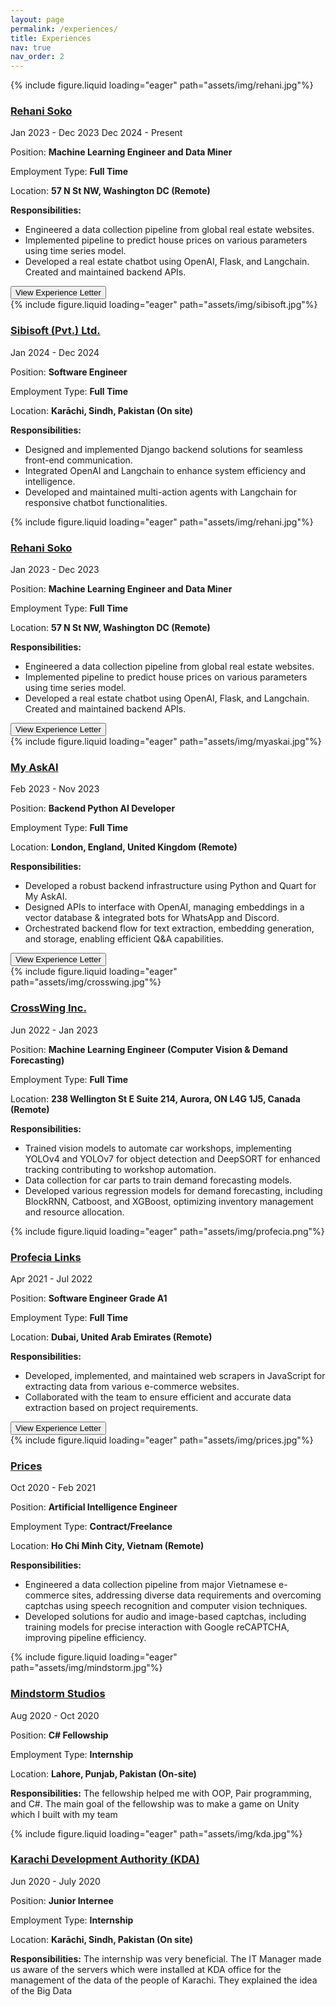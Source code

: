 ```yaml
---
layout: page
permalink: /experiences/
title: Experiences
nav: true
nav_order: 2
---
```

<div class="project0">
    <div class="image-container0">
        {% include figure.liquid loading="eager" path="assets/img/rehani.jpg"%}
    </div>
    <div class="project-details0">
        <div class="heading">
        <a href="https://www.rehanisoko.com/"><h3>Rehani Soko</h3></a>
        <span class="timeline">Jan 2023 - Dec 2023</span>
        <span class="timeline">Dec 2024 - Present</span>
        </div>
        <p>Position: <strong>Machine Learning Engineer and Data Miner</strong></p>
        <p>Employment Type: <strong>Full Time</strong></p>        
        <p>Location: <strong>57 N St NW, Washington DC (Remote)</strong></p>
        <p><b>Responsibilities:</b></p>
        <ul>
            <li>Engineered a data collection pipeline from global real estate websites. </li>
            <li>Implemented pipeline to predict house prices on various parameters using time series model. </li>
            <li>Developed a real estate chatbot using OpenAI, Flask, and Langchain. Created and maintained backend APIs. </li>
        </ul>
        <a href="https://drive.google.com/file/d/1eC2SPHpVmAvqFoKGFKLWjaiPD0jsJvVj/view?usp=drive_link"><button>View Experience Letter</button></a>
    </div>
</div>

<div class="project0">
    <div class="image-container0">
        {% include figure.liquid loading="eager" path="assets/img/sibisoft.jpg"%}
    </div>
    <div class="project-details0">
        <div class="heading">
        <a href="https://www.sibisoft.com/"><h3>Sibisoft (Pvt.) Ltd.</h3></a>
        <span class="timeline">Jan 2024 - Dec 2024</span>
        </div>
        <p>Position: <strong>Software Engineer</strong></p>
        <p>Employment Type: <strong>Full Time</strong></p>
        <p>Location: <strong>Karāchi, Sindh, Pakistan (On site)</strong></p>
        <p><b>Responsibilities:</b></p>
        <ul>
            <li>Designed and implemented Django backend solutions for seamless front-end communication. </li>
            <li>Integrated OpenAI and Langchain to enhance system efficiency and intelligence. </li>
            <li>Developed and maintained multi-action agents with Langchain for responsive chatbot functionalities. </li>
        </ul>
    </div>
</div>

<div class="project0">
    <div class="image-container0">
        {% include figure.liquid loading="eager" path="assets/img/rehani.jpg"%}
    </div>
    <div class="project-details0">
        <div class="heading">
        <a href="https://www.rehanisoko.com/"><h3>Rehani Soko</h3></a>
        <span class="timeline">Jan 2023 - Dec 2023</span>
        </div>
        <p>Position: <strong>Machine Learning Engineer and Data Miner</strong></p>
        <p>Employment Type: <strong>Full Time</strong></p>        
        <p>Location: <strong>57 N St NW, Washington DC (Remote)</strong></p>
        <p><b>Responsibilities:</b></p>
        <ul>
            <li>Engineered a data collection pipeline from global real estate websites. </li>
            <li>Implemented pipeline to predict house prices on various parameters using time series model. </li>
            <li>Developed a real estate chatbot using OpenAI, Flask, and Langchain. Created and maintained backend APIs. </li>
        </ul>
        <a href="https://drive.google.com/file/d/1eC2SPHpVmAvqFoKGFKLWjaiPD0jsJvVj/view?usp=drive_link"><button>View Experience Letter</button></a>
    </div>
</div>

<div class="project0">
    <div class="image-container0">
        {% include figure.liquid loading="eager" path="assets/img/myaskai.jpg"%}
    </div>
    <div class="project-details0">
        <div class="heading">
        <a href="https://myaskai.com/"><h3>My AskAI</h3></a>
        <span class="timeline">Feb 2023 - Nov 2023</span>
        </div>
        <p>Position: <strong>Backend Python AI Developer</strong></p>
        <p>Employment Type: <strong>Full Time</strong></p>        
        <p>Location: <strong>London, England, United Kingdom (Remote)</strong></p>
        <p><b>Responsibilities:</b></p>
        <ul>
            <li>Developed a robust backend infrastructure using Python and Quart for My AskAI. </li>
            <li>Designed APIs to interface with OpenAI, managing embeddings in a vector database & integrated bots for WhatsApp and Discord.</li>
            <li>Orchestrated backend flow for text extraction, embedding generation, and storage, enabling efficient Q&A capabilities.</li>
        </ul>
        <a href="https://drive.google.com/file/d/1kfDO0_83gHyh8TuhjsUlXYdJw67eJ98D/view"><button>View Experience Letter</button></a>
    </div>
</div>

<div class="project0">
    <div class="image-container0">
        {% include figure.liquid loading="eager" path="assets/img/crosswing.jpg"%}
    </div>
    <div class="project-details0">
        <div class="heading">
        <a href="https://crosswing.com/"><h3>CrossWing Inc.</h3></a>
        <span class="timeline">Jun 2022 - Jan 2023</span>
        </div>
        <p>Position: <strong>Machine Learning Engineer (Computer Vision & Demand Forecasting)</strong></p>
        <p>Employment Type: <strong>Full Time</strong></p>        
        <p>Location: <strong>238 Wellington St E Suite 214, Aurora, ON L4G 1J5, Canada (Remote)</strong></p>
        <p><b>Responsibilities:</b></p>
        <ul>
            <li>Trained vision models to automate car workshops, implementing YOLOv4 and YOLOv7 for object detection and DeepSORT for enhanced tracking contributing to workshop automation.</li>
            <li>Data collection for car parts to train demand forecasting models.</li>
            <li>Developed various regression models for demand forecasting, including BlockRNN, Catboost, and XGBoost, optimizing inventory management and resource allocation.</li>
        </ul>
    </div>
</div>

<div class="project0">
    <div class="image-container0">
        {% include figure.liquid loading="eager" path="assets/img/profecia.png"%}
    </div>
    <div class="project-details0">
        <div class="heading">
        <a href="https://profecialinks.com/"><h3>Profecia Links</h3></a>
        <span class="timeline">Apr 2021 - Jul 2022</span>
        </div>
        <p>Position: <strong>Software Engineer Grade A1</strong></p>
        <p>Employment Type: <strong>Full Time</strong></p>        
        <p>Location: <strong>Dubai, United Arab Emirates (Remote)</strong></p>
        <p><b>Responsibilities:</b></p>
        <ul>
            <li>Developed, implemented, and maintained web scrapers in JavaScript for extracting data from various e-commerce websites.</li>
            <li>Collaborated with the team to ensure efficient and accurate data extraction based on project requirements.</li>
        </ul>
        <a href="https://drive.google.com/file/d/1YA5uJGRtc2J6cd7PFpk4leNid7xbSE-E/view"><button>View Experience Letter</button></a>
    </div>
</div>

<div class="project0">
    <div class="image-container0">
        {% include figure.liquid loading="eager" path="assets/img/prices.jpg"%}
    </div>
    <div class="project-details0">
        <div class="heading">
        <a href="https://prices.vn/"><h3>Prices</h3></a>
        <span class="timeline">Oct 2020 - Feb 2021</span>
        </div>
        <p>Position: <strong>Artificial Intelligence Engineer</strong></p>
        <p>Employment Type: <strong>Contract/Freelance</strong></p>        
        <p>Location: <strong>Ho Chi Minh City, Vietnam (Remote)</strong></p>
        <p><b>Responsibilities:</b></p>
        <ul>
            <li>Engineered a data collection pipeline from major Vietnamese e-commerce sites, addressing diverse data requirements and overcoming captchas using speech recognition and computer vision techniques.</li>
            <li>Developed solutions for audio and image-based captchas, including training models for precise interaction with Google reCAPTCHA, improving pipeline efficiency.</li>
        </ul>
    </div>
</div>

<div class="project0">
    <div class="image-container0">
        {% include figure.liquid loading="eager" path="assets/img/mindstorm.jpg"%}
    </div>
    <div class="project-details0">
        <div class="heading">
        <a href="https://mindstormstudios.com/"><h3>Mindstorm Studios</h3></a>
        <span class="timeline">Aug 2020 - Oct 2020</span>
        </div>
        <p>Position: <strong>C# Fellowship</strong></p>
        <p>Employment Type: <strong>Internship</strong></p>        
        <p>Location: <strong>Lahore, Punjab, Pakistan (On-site)</strong></p>
        <p><b>Responsibilities:</b> The fellowship helped me with OOP, Pair programming, and C#. The main goal of the fellowship was to make a game on Unity which I built with my team</p>
    </div>
</div>

<div class="project0">
    <div class="image-container0">
        {% include figure.liquid loading="eager" path="assets/img/kda.jpg"%}
    </div>
    <div class="project-details0">
        <div class="heading">
        <a href="https://www.kda.gos.pk/"><h3>Karachi Development Authority (KDA)</h3></a>
        <span class="timeline">Jun 2020 - July 2020</span>
        </div>
        <p>Position: <strong>Junior Internee</strong></p>
        <p>Employment Type: <strong>Internship</strong></p>        
        <p>Location: <strong>Karāchi, Sindh, Pakistan (On site)</strong></p>
        <p><b>Responsibilities:</b> The internship was very beneficial. The IT Manager made us aware of the servers which were installed at KDA office for the management of the data of the people of Karachi. They explained the idea of the Big Data</p>
    </div>
</div>

